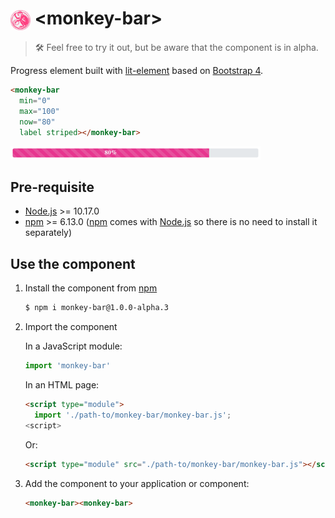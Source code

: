 <h1>
  <img
    src="https://raw.githubusercontent.com/stefanfrede/monkey-bar/master/monkey.png"
    width="32"
    height="32"
    alt="monkey"
    align="center" />
  &lt;monkey-bar&gt;
</h1>

> 🛠  Feel free to try it out, but be aware that the component is in alpha.

Progress element built with [lit-element](https://lit-element.polymer-project.org) based on [Bootstrap 4](https://getbootstrap.com).

```html
<monkey-bar
  min="0"
  max="100"
  now="80"
  label striped></monkey-bar>
```

![<monkey-bar> screenshot](https://raw.githubusercontent.com/stefanfrede/monkey-bar/master/screenshot.png)

## Pre-requisite

- [Node.js](https://nodejs.org/en/) >= 10.17.0
- [npm](https://www.npmjs.com) >= 6.13.0 ([npm](https://www.npmjs.com) comes with [Node.js](https://nodejs.org/en/) so there is no need to install it separately)

## Use the component

1. Install the component from [npm](https://www.npmjs.com)

    ```sh
    $ npm i monkey-bar@1.0.0-alpha.3
    ```

2. Import the component

    In a JavaScript module:

    ```js
    import 'monkey-bar'
    ```

    In an HTML page:

    ```html
    <script type="module">
      import './path-to/monkey-bar/monkey-bar.js';
    <script>
    ```

    Or:

    ```html
    <script type="module" src="./path-to/monkey-bar/monkey-bar.js"></script>
    ```
3. Add the component to your application or component:

    ```html
    <monkey-bar><monkey-bar>
    ```
